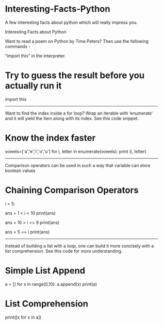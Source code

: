 # Interesting-Facts-Python
A few interesting facts about python which will really impress you.

Interesting Facts about Python

Want to read a poem on Python by Time Peters? 
Then use the following commands - 

“import this” in the interpreter.
# Try to guess the result before you actually run it
import this


---------------------------------------------------
Want to find the index inside a for loop? Wrap an iterable with ‘enumerate’ and it will yield the item along with its index. See this code snippet.
# Know the index faster
vowels=['a','e','i','o','u']
for i, letter in enumerate(vowels):
	print (i, letter)


----------------------------------------------------
Comparison operators can be used in such a way that variable can store boolean values

# Chaining Comparison Operators
i = 5;

ans = 1 < i < 10
print(ans)

ans = 10 > i <= 9
print(ans)

ans = 5 == i
print(ans)

--------------------------------------------------
Instead of building a list with a loop, one can build it more concisely with a list comprehension. See this code for more understanding.

# Simple List Append
a = []
for x in range(0,10):
	a.append(x)
print(a)

# List Comprehension
print([x for x in a])




